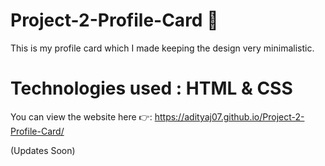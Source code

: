 # Project-2-Profile-Card :boy:
This is my profile card which I made keeping the design very minimalistic.
# Technologies used : HTML & CSS
You can view the website here :point_right:: 
https://adityaj07.github.io/Project-2-Profile-Card/

(Updates Soon)
